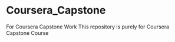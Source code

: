 # Coursera_Capstone
For Coursera Capstone Work
This repository is purely for Coursera Capstone Course
